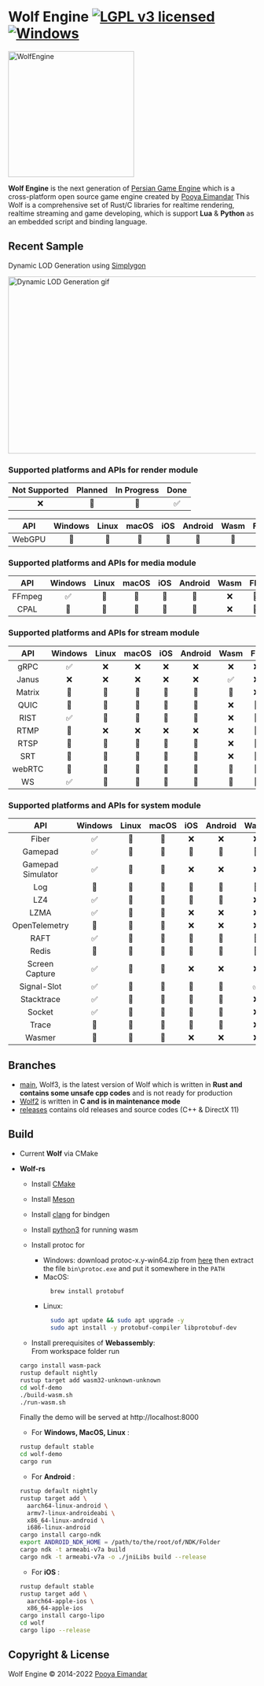 # Wolf Engine [![LGPL v3 licensed](https://img.shields.io/badge/license-Apache-blue)](https://github.com/WolfEngine/Wolf.Engine/blob/main/LICENSE.md) [![Windows](https://github.com/WolfEngine/WolfEngine/actions/workflows/windows.yml/badge.svg)](https://github.com/WolfEngine/WolfEngine/actions/workflows/windows.yml)

<img src="https://raw.githubusercontent.com/WolfEngine/WolfEngine/main/Logo.png" width="256" height="256" alt="WolfEngine"/>

**Wolf Engine** is the next generation of [Persian Game Engine](https://github.com/PooyaEimandar/PersianEngine) which is a
cross-platform open source game engine created by [Pooya Eimandar](https://pooyaeimandar.github.io)
This Wolf is a comprehensive set of Rust/C libraries for realtime rendering, realtime streaming and game developing, which is support **Lua** & **Python** as an embedded script and binding language.</p>

## Recent Sample
<p>Dynamic LOD Generation using <a href="https://www.simplygon.com/" target="_blank">Simplygon</a></p>
<img src="https://raw.githubusercontent.com/WolfEngine/WolfEngine/wolf-2/samples/03_advances/07_lod/doc/view.gif" width="640" height="360" alt="Dynamic LOD Generation gif"/>

### Supported platforms and APIs for render module
| Not Supported | Planned | In Progress | Done |
|:-----------:|:-----------:|:-----------:|:-----------:|
| :x:  | :memo:  | :construction: | :white_check_mark: | 

| API | Windows | Linux | macOS | iOS | Android | Wasm | FFI |
|:-----------:|:-----------:|:--------------------------:|:--------------:|:-------------:|:--------------:|:-------------:|:-------------:|
|  WebGPU | :construction: | :construction: | :construction: | :construction: | :construction: | :construction: | :x: |

### Supported platforms and APIs for media module

| API | Windows | Linux | macOS | iOS | Android | Wasm | FFI |
|:-----------:|:-----------:|:--------------------------:|:--------------:|:-------------:|:--------------:|:-------------:|:-------------:|
| FFmpeg | :white_check_mark: | :memo: | :memo: | :memo: | :memo: | :x: | :memo: |
| CPAL | :construction: | :memo: | :memo: | :memo: | :memo: | :x: | :memo: |

### Supported platforms and APIs for stream module

| API | Windows | Linux | macOS | iOS | Android | Wasm | FFI |
|:-----------:|:-----------:|:--------------------------:|:--------------:|:-------------:|:--------------:|:-------------:|:-------------:|
| gRPC | :white_check_mark: | :x: | :x: | :x: | :x: | :x: | :x: |
| Janus | :x: | :x: | :x: | :x: | :x: | :white_check_mark: | :x: |
| Matrix | :memo: | :memo: | :memo: | :memo: | :memo: | :memo: | :x: |
| QUIC | :construction: | :memo: | :memo: | :memo: | :memo: | :x: | :memo: |
| RIST | :white_check_mark: | :memo: | :memo: | :memo: | :memo: | :x: | :memo: |
| RTMP | :memo: | :x: | :x: | :x: | :x: | :x: | :memo: |
| RTSP | :construction: | :memo: | :memo: | :memo: | :memo: | :x: | :memo: |
| SRT | :construction: | :memo: | :memo: | :memo: | :memo: | :x: | :memo: |
| webRTC | :construction: | :memo: | :memo: | :memo: | :memo: | :memo: | :memo: |
| WS | :white_check_mark: | :memo: | :memo: | :memo: | :memo: | :construction: | :memo: |

### Supported platforms and APIs for system module

| API | Windows | Linux | macOS | iOS | Android | Wasm | FFI |
|:-----------:|:-----------:|:--------------------------:|:--------------:|:-------------:|:--------------:|:-------------:|:-------------:|
| Fiber | :white_check_mark: | :memo: | :memo: | :x: | :x: | :x: | :x: |
| Gamepad | :white_check_mark: | :memo: | :memo: | :memo: | :memo: | :memo: | :memo: | :x: |
| Gamepad Simulator | :white_check_mark: | :memo: | :memo: | :x: | :x: | :x: | :memo: | :x: |
| Log  | :construction: | :construction: | :construction: | :construction: | :construction: | :construction: | :memo: | 
| LZ4  | :white_check_mark: | :memo: | :memo: | :memo: | :memo: | :x: | :memo: |
| LZMA  | :white_check_mark: | :memo: | :memo: | :x: | :x: | :x: | :memo: |
| OpenTelemetry  | :memo: | :memo: | :memo: | :x: | :x: | :x: | :memo: |
| RAFT  | :white_check_mark: | :memo: | :memo: | :memo: | :memo: | :memo: | :memo: |
| Redis  | :memo: | :memo: | :memo: | :memo: | :memo: | :memo: | :memo: |
| Screen Capture  | :white_check_mark: | :construction: | :construction: | :x: | :x: | :x: | :memo: |
| Signal-Slot  | :white_check_mark: | :construction: | :construction: | :construction: | :construction: | :white_check_mark: | :memo: |
| Stacktrace  | :white_check_mark: | :construction: | :construction: | :construction: | :construction: | :x: | :memo: |
| Socket | :white_check_mark: | :memo: | :memo: | :memo: | :memo: | :x: | :memo: |
| Trace | :construction: | :memo: | :memo: | :memo: | :memo: | :x: | :memo: |
| Wasmer  | :memo: | :memo: | :memo: | :x: | :x: | :x: | :memo: |

## Branches
- [main](https://github.com/WolfEngine/WolfEngine/tree/main), Wolf3, is the latest version of Wolf which is written in **Rust and contains some unsafe cpp codes** and is not ready for production
- [Wolf2](https://github.com/WolfEngine/WolfEngine/tree/wolf-2) is written in **C and is in maintenance mode**
- [releases](https://github.com/WolfEngine/WolfEngine/releases) contains old releases and source codes (C++ & DirectX 11)

## Build
- Current **Wolf** via CMake
- **Wolf-rs**
  - Install [CMake](https://cmake.org/install/)
  - Install [Meson](https://github.com/mesonbuild/meson/releases)
  - Install [clang](https://github.com/llvm/llvm-project/releases/tag/llvmorg-14.0.0) for bindgen
  - Install [python3](https://www.python.org/downloads/) for running wasm
  - Install protoc for 
    - Windows: download protoc-x.y-win64.zip from [here](https://github.com/protocolbuffers/protobuf/releases/latest) then extract the file `bin\protoc.exe` and put it somewhere in the `PATH`
    - MacOS:
      ```bash
        brew install protobuf
      ```  
    - Linux:
      ```bash
        sudo apt update && sudo apt upgrade -y
        sudo apt install -y protobuf-compiler libprotobuf-dev
      ```

  - Install prerequisites of **Webassembly**:\
  From workspace folder run
  ```bash
  cargo install wasm-pack
  rustup default nightly
  rustup target add wasm32-unknown-unknown
  cd wolf-demo
  ./build-wasm.sh
  ./run-wasm.sh
  ```
  Finally the demo will be served at http://localhost:8000
  - For **Windows, MacOS, Linux** :
  ```bash
  rustup default stable
  cd wolf-demo
  cargo run
  ```
  - For **Android** :
  ```bash
  rustup default nightly
  rustup target add \
    aarch64-linux-android \
    armv7-linux-androideabi \
    x86_64-linux-android \
    i686-linux-android
  cargo install cargo-ndk
  export ANDROID_NDK_HOME = /path/to/the/root/of/NDK/Folder
  cargo ndk -t armeabi-v7a build
  cargo ndk -t armeabi-v7a -o ./jniLibs build --release 
  ```

  - For **iOS** :
  ```bash
  rustup default stable
  rustup target add \
    aarch64-apple-ios \
    x86_64-apple-ios
  cargo install cargo-lipo
  cd wolf
  cargo lipo --release
  ```

## Copyright & License
Wolf Engine © 2014-2022 [Pooya Eimandar](https://www.linkedin.com/in/pooyaeimandar)
